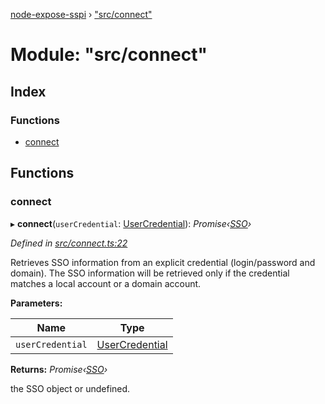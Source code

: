 [node-expose-sspi](../README.md) › ["src/connect"](_src_connect_.md)

# Module: "src/connect"

## Index

### Functions

* [connect](_src_connect_.md#connect)

## Functions

###  connect

▸ **connect**(`userCredential`: [UserCredential](../interfaces/_lib_sspi_d_.usercredential.md)): *Promise‹[SSO](../classes/_src_sso_.sso.md)›*

*Defined in [src/connect.ts:22](https://github.com/jlguenego/node-expose-sspi/blob/502a4fd/src/connect.ts#L22)*

Retrieves SSO information from an explicit credential (login/password and domain).
The SSO information will be retrieved only if the credential
matches a local account or a domain account.

**Parameters:**

Name | Type |
------ | ------ |
`userCredential` | [UserCredential](../interfaces/_lib_sspi_d_.usercredential.md) |

**Returns:** *Promise‹[SSO](../classes/_src_sso_.sso.md)›*

the SSO object or undefined.
